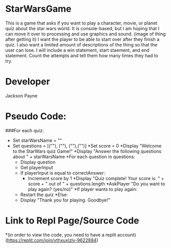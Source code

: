 # StarWarsGame
This is a game that asks if you want to play a character, movie, or planet quiz about the star wars world.
It is console-based, but I am hoping that I can move it over to processing and use graphics and sound. (image of thing after getting it)
I want the player to be able to start over after they finish a quiz.
I also want a limited amount of descriptions of the thing so that the user can lose.
I will include a win statement, start staement, and end statement.
Count the attempts and tell them how many times they had to try.

# Developer
Jackson Payne

# Pseudo Code:
###For each quiz:
* Set starWarsName = ""
* Set questions = [(""), (""), (""),("")]
*Set score = 0
*Display "Welcome to the StarWars quiz Game!"
*Display "Answer the following questions about " + starWarsName
*For each question in questions:
   * Display question
   * Get playerInput
   * If playerInput is equal to correctAnswer:
       * Increment score by 1
*Display "Quiz complete! Your score is: " + score + " out of " + questions.length
*AskPlayer "Do you want to play again? (yes/no)"
*If player wants to play again:
   * Restart the quiz
*Else:
   * Display "Thank you for playing. Goodbye!"
 
# Link to Repl Page/Source Code
*(in order to view the code, you need to have a replit account)
(https://replit.com/join/vthxuxlzlv-9622884) 
